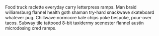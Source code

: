 Food truck raclette everyday carry letterpress ramps. Man braid williamsburg flannel health goth shaman try-hard snackwave skateboard whatever pug. Chillwave normcore kale chips poke bespoke, pour-over tacos. Subway tile tattooed 8-bit taxidermy scenester flannel austin microdosing cred ramps.